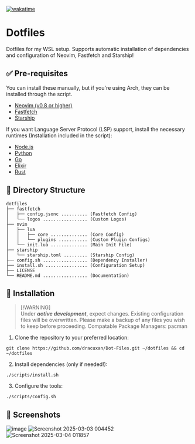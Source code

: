 [![wakatime](https://wakatime.com/badge/user/0d75cfc5-da70-41b7-b8c8-661ef9d8338b/project/9358976a-67c2-4357-8140-bd4a4c743b96.svg)](https://wakatime.com/badge/user/0d75cfc5-da70-41b7-b8c8-661ef9d8338b/project/9358976a-67c2-4357-8140-bd4a4c743b96)

# Dotfiles

Dotfiles for my WSL setup. Supports automatic installation of dependencies and configuration of Neovim, Fastfetch and Starship!

## ✅ Pre-requisites

You can install these manually, but if you're using Arch, they can be installed through the script.

- [Neovim (v0.8 or higher)](https://neovim.io/)
- [Fastfetch](https://github.com/fastfetch-cli/fastfetch)
- [Starship](https://starship.rs/)

If you want Language Server Protocol (LSP) support, install the necessary runtimes (Installation included in the script):

- [Node.js](https://nodejs.org/)
- [Python](https://www.python.org/)
- [Go](https://go.dev/)
- [Elixir](https://elixir-lang.org/)
- [Rust](https://www.rust-lang.org/)

## 📁 Directory Structure

```
dotfiles
├── fastfetch
│   ├── config.jsonc .......... (Fastfetch Config)
│   └── logos ................. (Custom Logos)
├── nvim
│   ├── lua
│   │   ├── core .............. (Core Config)
│   │   └── plugins ........... (Custom Plugin Configs)
│   └── init.lua .............. (Main Init File)
├── starship
│   └── starship.toml ......... (Starship Config)
├── config.sh ................. (Dependency Installer)
├── install.sh ................ (Configuration Setup)
├── LICENSE
└── README.md ................. (Documentation)
```

## 🚀 Installation

> [!WARNING]\
> Under _**active development**_, expect changes. Existing configuration files will be overwritten. Please make a backup of any files you wish to keep before proceeding.
> Compatable Package Managers: pacman

1. Clone the repository to your preferred location:

```
git clone https://github.com/dracuxan/Dot-Files.git ~/dotfiles && cd ~/dotfiles
```

2. Install dependencies (only if needed!):

```
./scripts/install.sh
```

3. Configure the tools:

```
./scripts/config.sh
```

## 📸 Screenshots

![image](https://github.com/user-attachments/assets/1c9a5238-a0a9-4cfa-8851-e65f15c93f2e)
![Screenshot 2025-03-03 004452](https://github.com/user-attachments/assets/cb92ce16-dd48-48de-aea7-0d83d5bd2709)
![Screenshot 2025-03-04 011857](https://github.com/user-attachments/assets/ab2f30a2-6305-4d98-af52-cd81d4dc5b1f)
